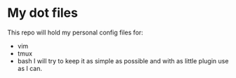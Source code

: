 # My dot files
This repo will hold my personal config files for:
- vim
- tmux
- bash
I will try to keep it as simple as possible and with as little plugin use as I can.
